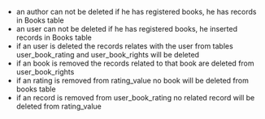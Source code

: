 - an author can not be deleted if he has registered books, he has records in Books table
- an user can not be deleted if he has registered books, he inserted records in Books table
- if an user is deleted the records relates with the user from tables user_book_rating and user_book_rights will be deleted
- if an book is removed the records related to that book are deleted from user_book_rights
- if an rating is removed from rating_value no book will be deleted from books table
- if an record is removed from user_book_rating no related record will be deleted from rating_value
